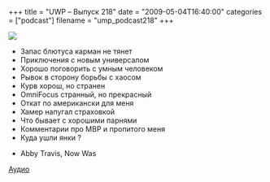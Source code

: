 +++
title = "UWP – Выпуск 218"
date = "2009-05-04T16:40:00"
categories = ["podcast"]
filename = "ump_podcast218"
+++

![](https://podcast.umputun.com/images/uwp/uwp218.jpg)


- Запас блютуса карман не тянет
- Приключения с новым универсалом
- Хорошо поговорить с умным человеком
- Рывок в сторону борьбы с хаосом
- Курв хорош, но странен
- OmniFocus странный, но прекрасный
- Откат по американски для меня
- Хамер напугал страховкой
- Что бывает с хорошими парнями
- Комментарии про MBP и пропитого меня
- Куда ушли янки ?


* Abby Travis, Now Was

[Аудио ](http://archive.rucast.net/uwp/media/ump_podcast218.mp3)
<audio src="http://archive.rucast.net/uwp/media/ump_podcast218.mp3" preload="none">